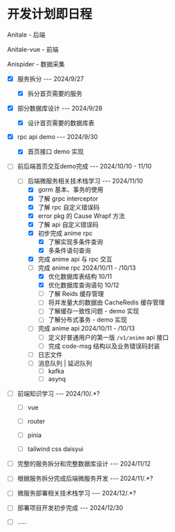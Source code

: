 # 开发计划即日程

Anitale - 后端

Anitale-vue - 前端

Anispider - 数据采集



- [x] 服务拆分 --- 2024/9/27
  
  - [x] 拆分首页需要的服务
- [x] 部分数据库设计 --- 2024/9/28
  
  - [x] 设计首页需要的数据库表
- [x] rpc api demo --- 2024/9/30
  
  - [x] 首页接口 demo 实现
- [ ] 前后端首页交互demo完成 --- 2024/10/10 - 11/10
  - [ ] 后端微服务相关技术栈学习 --- 2024/11/10
    - [x] gorm 基本、事务的使用
    - [x] 了解 grpc interceptor
    - [x] 了解 rpc 自定义错误码
    - [x] error pkg 的 Cause Wrapf 方法
    - [x] 了解 api 自定义错误码
    - [x] 初步完成 anime rpc
      - [x] 了解实现多条件查询
      - [x] 多条件语句查询
    - [x] 完成 anime api 与 rpc 交互
    - [ ] 完成 anime rpc 2024/10/11 - /10/13
      - [x] 优化数据库表结构 10/11
      - [x] 优化数据库查询语句 10/12
      - [ ] 了解 Reids 缓存管理
      - [ ] 将并发量大的数据由 CacheRedis 缓存管理
      - [ ] 了解缓存一致性问题 - demo 实现
      - [ ] 了解分布式事务 - demo 实现
    - [ ] 完成 anime api 2024/10/11 - /10/13
      - [ ] 定义好普通用户的第一版 `/v1/anime` api 接口
      - [ ] 完成 code-msg 结构以及业务错误码封装
    - [ ] 日志文件
    - [ ] 消息队列 | 延迟队列
      - [ ] kafka
      - [ ] asynq
- [ ] 前端知识学习 --- 2024/10/.*?

  - [ ] vue

  - [ ] router

  - [ ] pinia

  - [ ] tailwind css daisyui
- [ ] 完整的服务拆分和完整数据库设计 --- 2024/11/12
- [ ] 根据服务拆分完成后端微服务开发 --- 2024/11/.*?
- [ ] 微服务部署相关技术栈学习 --- 2024/12/.*?
- [ ] 部署项目开发初步完成 --- 2024/12/30
- [ ] .....
